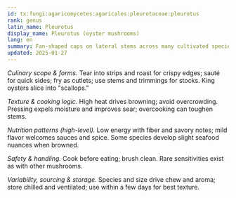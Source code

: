 ```yaml
---
id: tx:fungi:agaricomycetes:agaricales:pleurotaceae:pleurotus
rank: genus
latin_name: Pleurotus
display_name: Pleurotus (oyster mushrooms)
lang: en
summary: Fan-shaped caps on lateral stems across many cultivated species; quick-cooking, great for sautés, roasts, stir-fries, and crispy "pulled" textures in tacos and sandwiches.
updated: 2025-01-27
---
```


_Culinary scope & forms._ Tear into strips and roast for crispy edges; sauté for quick sides; fry as cutlets; use stems and trimmings for stocks. King oysters slice into "scallops."

_Texture & cooking logic._ High heat drives browning; avoid overcrowding. Pressing expels moisture and improves sear; overcooking can toughen stems.

_Nutrition patterns (high-level)._ Low energy with fiber and savory notes; mild flavor welcomes sauces and spice. Some species develop slight seafood nuances when browned.

_Safety & handling._ Cook before eating; brush clean. Rare sensitivities exist as with other mushrooms.

_Variability, sourcing & storage._ Species and size drive chew and aroma; store chilled and ventilated; use within a few days for best texture.
